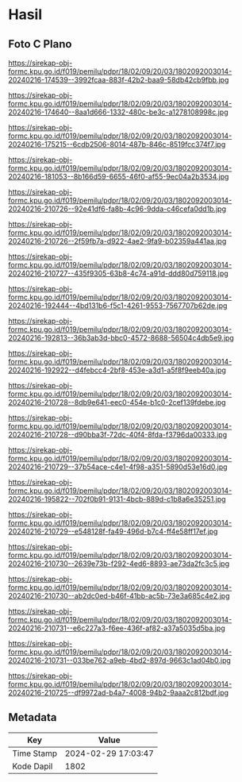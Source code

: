 # Hasil

## Foto C Plano

https://sirekap-obj-formc.kpu.go.id/f019/pemilu/pdpr/18/02/09/20/03/1802092003014-20240216-174539--3992fcaa-883f-42b2-baa9-58db42cb9fbb.jpg

https://sirekap-obj-formc.kpu.go.id/f019/pemilu/pdpr/18/02/09/20/03/1802092003014-20240216-174640--8aa1d666-1332-480c-be3c-a1278108998c.jpg

https://sirekap-obj-formc.kpu.go.id/f019/pemilu/pdpr/18/02/09/20/03/1802092003014-20240216-175215--6cdb2506-8014-487b-846c-8519fcc374f7.jpg

https://sirekap-obj-formc.kpu.go.id/f019/pemilu/pdpr/18/02/09/20/03/1802092003014-20240216-181053--8b166d59-6655-46f0-af55-9ec04a2b3534.jpg

https://sirekap-obj-formc.kpu.go.id/f019/pemilu/pdpr/18/02/09/20/03/1802092003014-20240216-210726--92e41df6-fa8b-4c96-9dda-c46cefa0dd1b.jpg

https://sirekap-obj-formc.kpu.go.id/f019/pemilu/pdpr/18/02/09/20/03/1802092003014-20240216-210726--2f59fb7a-d922-4ae2-9fa9-b02359a441aa.jpg

https://sirekap-obj-formc.kpu.go.id/f019/pemilu/pdpr/18/02/09/20/03/1802092003014-20240216-210727--435f9305-63b8-4c74-a91d-ddd80d759118.jpg

https://sirekap-obj-formc.kpu.go.id/f019/pemilu/pdpr/18/02/09/20/03/1802092003014-20240216-192444--4bd131b6-f5c1-4261-9553-7567707b62de.jpg

https://sirekap-obj-formc.kpu.go.id/f019/pemilu/pdpr/18/02/09/20/03/1802092003014-20240216-192813--36b3ab3d-bbc0-4572-8688-56504c4db5e9.jpg

https://sirekap-obj-formc.kpu.go.id/f019/pemilu/pdpr/18/02/09/20/03/1802092003014-20240216-192922--d4febcc4-2bf8-453e-a3d1-a5f8f9eeb40a.jpg

https://sirekap-obj-formc.kpu.go.id/f019/pemilu/pdpr/18/02/09/20/03/1802092003014-20240216-210728--8db9e641-eec0-454e-b1c0-2cef139fdebe.jpg

https://sirekap-obj-formc.kpu.go.id/f019/pemilu/pdpr/18/02/09/20/03/1802092003014-20240216-210728--d90bba3f-72dc-40f4-8fda-f3796da00333.jpg

https://sirekap-obj-formc.kpu.go.id/f019/pemilu/pdpr/18/02/09/20/03/1802092003014-20240216-210729--37b54ace-c4e1-4f98-a351-5890d53e16d0.jpg

https://sirekap-obj-formc.kpu.go.id/f019/pemilu/pdpr/18/02/09/20/03/1802092003014-20240216-195822--702f0b91-9131-4bcb-889d-c1b8a6e35251.jpg

https://sirekap-obj-formc.kpu.go.id/f019/pemilu/pdpr/18/02/09/20/03/1802092003014-20240216-210729--e548128f-fa49-496d-b7c4-ff4e58ff17ef.jpg

https://sirekap-obj-formc.kpu.go.id/f019/pemilu/pdpr/18/02/09/20/03/1802092003014-20240216-210730--2639e73b-f292-4ed6-8893-ae73da2fc3c5.jpg

https://sirekap-obj-formc.kpu.go.id/f019/pemilu/pdpr/18/02/09/20/03/1802092003014-20240216-210730--ab2dc0ed-b46f-41bb-ac5b-73e3a685c4e2.jpg

https://sirekap-obj-formc.kpu.go.id/f019/pemilu/pdpr/18/02/09/20/03/1802092003014-20240216-210731--e6c227a3-f6ee-436f-af82-a37a5035d5ba.jpg

https://sirekap-obj-formc.kpu.go.id/f019/pemilu/pdpr/18/02/09/20/03/1802092003014-20240216-210731--033be762-a9eb-4bd2-897d-9663c1ad04b0.jpg

https://sirekap-obj-formc.kpu.go.id/f019/pemilu/pdpr/18/02/09/20/03/1802092003014-20240216-210725--df9972ad-b4a7-4008-94b2-9aaa2c812bdf.jpg


## Metadata

| Key        | Value               |
| ---------- | ------------------- |
| Time Stamp | 2024-02-29 17:03:47 |
| Kode Dapil | 1802                |



